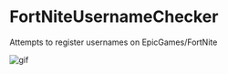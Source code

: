 # FortNiteUsernameChecker
Attempts to register usernames on EpicGames/FortNite


![gif](https://i.gyazo.com/e42c6062ffcbe3b468db8e366a8f8cfa.gif)
